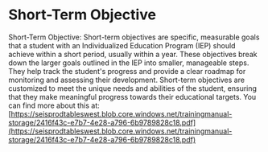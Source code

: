 # Short-Term Objective
Short-Term Objective: Short-term objectives are specific, measurable goals that a student with an Individualized Education Program (IEP) should achieve within a short period, usually within a year. These objectives break down the larger goals outlined in the IEP into smaller, manageable steps. They help track the student's progress and provide a clear roadmap for monitoring and assessing their development. Short-term objectives are customized to meet the unique needs and abilities of the student, ensuring that they make meaningful progress towards their educational targets.
You can find more about this at: [https://seisprodtableswest.blob.core.windows.net/trainingmanual-storage/2416f43c-e7b7-4e28-a796-6b9789828c18.pdf](https://seisprodtableswest.blob.core.windows.net/trainingmanual-storage/2416f43c-e7b7-4e28-a796-6b9789828c18.pdf)